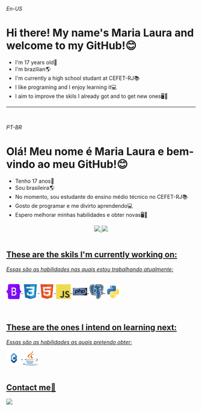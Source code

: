 <!DOCTYPE html>
<html>
<p><i>En-US</i></p>
<h1>Hi there! My name's Maria Laura and welcome to my GitHub!😊</h1>
<ul>
    <li>I'm 17 years old👩</li>
    <li>I'm brazilian🌎</li>
    <li>I'm currently a high school studant at CEFET-RJ📚</li>
    <li>I like programing and I enjoy learning it💻</li>
    <li>I aim to improve the skils I already got and to get new ones🖥📝</li>
</ul>
<hr>
<br>
<p><i>PT-BR</i></p>
<h1>Olá! Meu nome é Maria Laura e bem-vindo ao meu GitHub!😊</h1>
<ul>
    <li>Tenho 17 anos👩</li>
    <li>Sou brasileira🌎</li>
    <li>No momento, sou estudante do ensino médio técnico no CEFET-RJ📚</li>
    <li>Gosto de programar e me divirto aprendendo💻</li>
    <li>Espero melhorar minhas habilidades e obter novas🖥📝</li>
</ul>
<div align="center">
    <a href="https://github.com/mlaurabs">
    <img height="180em" src="https://github-readme-stats.vercel.app/api?username=mlaurabs&show_icons=true&theme=outrun&include_all_commits=true&count_private=true"/>
    <img height="180em" src="https://github-readme-stats.vercel.app/api/top-langs/?username=mlaurabs&layout=compact&langs_count=7&theme=outrun"/>
  </div>
<br>
<h2>These are the skils I'm currently working on:</h2>
<p><i>Essas são as habilidades nas quais estou trabalhando atualmente:</i></p>
<div style="display: inline_block"><br>
  <img align="center" alt="bootstrap" height="40" width="40" src="https://github.com/mlaurabs/mlauarbs/blob/b67736a9fc3ff1967919e32e76ce2bfa4f805abb/bootstrap-original.svg">
  <img align="center" alt="css" height="40" width="40" src="https://github.com/mlaurabs/mlauarbs/blob/b67736a9fc3ff1967919e32e76ce2bfa4f805abb/css3-original.svg">
  <img align="center" alt="html-5" height="40" width="40" src="https://github.com/mlaurabs/mlauarbs/blob/b67736a9fc3ff1967919e32e76ce2bfa4f805abb/html5-original.svg">
  <img align="center" alt="js" height="40" width="40" src="https://github.com/mlaurabs/mlauarbs/blob/b67736a9fc3ff1967919e32e76ce2bfa4f805abb/javascript-original.svg">
  <img align="center" alt="php" height="40" width="40" src="https://github.com/mlaurabs/mlauarbs/blob/b67736a9fc3ff1967919e32e76ce2bfa4f805abb/php-original.svg">
  <img align="center" alt="sql" height="40" width="40" src="https://github.com/mlaurabs/mlauarbs/blob/b67736a9fc3ff1967919e32e76ce2bfa4f805abb/postgresql-original.svg">
  <img align="center" alt="python" height="40" width="40" src="https://github.com/mlaurabs/mlauarbs/blob/b67736a9fc3ff1967919e32e76ce2bfa4f805abb/python-original.svg">
</div>
<br>
<br>
<h2>These are the ones I intend on learning next:</h2>
<p><i>Essas são as habilidades as quais pretendo obter:</i></p>
  <img align="center" alt="c++" height="40" width="40" src="https://github.com/mlaurabs/mlauarbs/blob/bfac19766ff2991de942ec3a8fbe96937ed99265/C++-Logo.wine.svg">
  <img align="center" alt="java" height="40" width="40" src="https://github.com/mlaurabs/mlauarbs/blob/87710022e5015c3f2348a454e23937f085c20584/java-seeklogo.com.svg">
<br>
<br>

<h2>Contact me📧</h2>
<div> 
  <a href = "https://mail.google.com/mail/u/0/?tab=rm&ogbl#inbox"><img src="https://img.shields.io/badge/Gmail-D14836?style=for-the-badge&logo=gmail&logoColor=white" target="_blank"></a>
  <!--<a href="https://www.linkedin.com/in/maria-laura-soares-1a10b122b/" target="_blank"><img src="" target="_blank"></a>-->
 
</div>
</html>
